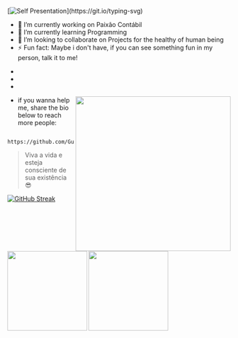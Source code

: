 [![Self Presentation](https://readme-typing-svg.herokuapp.com?font=Fira+Code&duration=2000&pause=2000&color=EFD81D&vCenter=true&width=510&lines=Sup%2C+I'm+Guilherme+Pessa;Can+see+more+about+me%3F+Explore+my+profile!)](https://git.io/typing-svg)

- 🔭 I’m currently working on Paixão Contábil
- 🌱 I’m currently learning Programming
- 👯 I’m looking to collaborate on Projects for the healthy of human being
- ⚡ Fun fact: Maybe i don't have, if you can see something fun in my person, talk it to me!

*
*
*

<img align="right" width=350 height=350 src=https://github.com/leticiafrancielle/leticiafrancielle/assets/124750949/5b747324-03c3-4ec4-b2af-8dd5a79aef61/>

<div>
<img align="left" height="180em" src="https://github-readme-stats.vercel.app/api/top-langs/?username=GuiArmanLi&layout=compact&langs_count=7&theme=yellow"/>
<img align="left" height="180em" src="https://github-readme-stats.vercel.app/api?username=GuiArmanLi&show_icons=true&theme=yellow&include_all_commits=true&count_private=true"/>
</div>

- if you wanna help me, share the bio below to reach more people:
```
  https://github.com/GuiArmanLi
```
> Viva a vida e esteja consciente de sua existência 😎

[![GitHub Streak](https://streak-stats.demolab.com?user=Guilherme%20Pessa&theme=yellowdark&date_format=j%2Fn%5B%2FY%5D&mode=weekly&card_width=500)](https://git.io/streak-stats)
